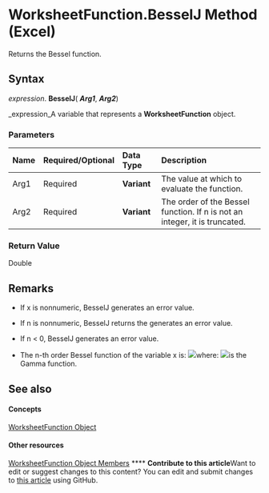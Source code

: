 
# WorksheetFunction.BesselJ Method (Excel)

Returns the Bessel function.


## Syntax

 _expression_. **BesselJ**( **_Arg1_**,  **_Arg2_**)

 _expression_A variable that represents a  **WorksheetFunction** object.


### Parameters



|**Name**|**Required/Optional**|**Data Type**|**Description**|
|:-----|:-----|:-----|:-----|
|Arg1|Required| **Variant**|The value at which to evaluate the function.|
|Arg2|Required| **Variant**|The order of the Bessel function. If n is not an integer, it is truncated.|

### Return Value

Double


## Remarks




- If x is nonnumeric, BesselJ generates an error value.
    
- If n is nonnumeric, BesselJ returns the generates an error value.
    
- If n < 0, BesselJ generates an error value.
    
- The n-th order Bessel function of the variable x is:
![](..\images\awfbslj1_ZA06051116.gif)where: 
![](..\images\awfbslj2_ZA06051117.gif)is the Gamma function. 
    

## See also


#### Concepts


 [WorksheetFunction Object](7b1d5639-363d-632c-2cf0-2232562646b6.md)
#### Other resources


 [WorksheetFunction Object Members](6811ca87-4b53-0bff-88c9-30bf7497879a.md)
****   **Contribute to this article**Want to edit or suggest changes to this content? You can edit and submit changes to  [this article](https://github.com/jhershey00/VBA_Excel_Test/OpenXMLCon/articles/9d6d4059-4c84-a79a-2143-eef4953cbf19.md) using GitHub.


